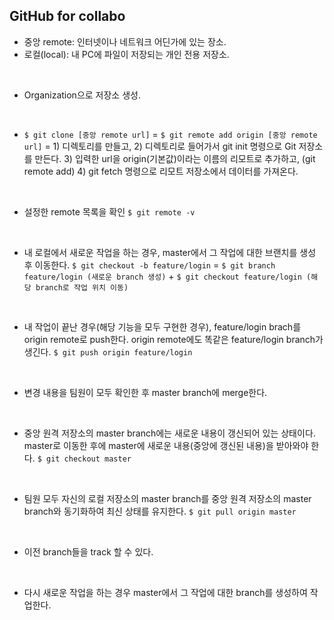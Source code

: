 ## GitHub for collabo

- 중앙 remote: 인터넷이나 네트워크 어딘가에 있는 장소.
- 로컬(local): 내 PC에 파일이 저장되는 개인 전용 저장소.

<br>

- Organization으로 저장소 생성.

<br>

- `$ git clone [중앙 remote url]`
  = `$ git remote add origin [중앙 remote url]`
  = 1) 디렉토리를 만들고,
     2) 디렉토리로 들어가서 git init 명령으로 Git 저장소를 만든다.
     3) 입력한 url을 origin(기본값)이라는 이름의 리모트로 추가하고, (git remote add)
     4) git fetch 명령으로 리모트 저장소에서 데이터를 가져온다.

<br>

- 설정한 remote 목록을 확인
  `$ git remote -v`

<br>

- 내 로컬에서 새로운 작업을 하는 경우,
  master에서 그 작업에 대한 브랜치를 생성 후 이동한다.
  `$ git checkout -b feature/login`
  = `$ git branch feature/login (새로운 branch 생성)` + `$ git checkout feature/login (해당 branch로 작업 위치 이동)`

<br>

- 내 작업이 끝난 경우(해당 기능을 모두 구현한 경우), 
  feature/login brach를 origin remote로 push한다.
  origin remote에도 똑같은 feature/login branch가 생긴다.
  `$ git push origin feature/login`

<br>

- 변경 내용을 팀원이 모두 확인한 후 master branch에 merge한다.

<br>

- 중앙 원격 저장소의 master branch에는 새로운 내용이 갱신되어 있는 상태이다.
  master로 이동한 후에 master에 새로운 내용(중앙에 갱신된 내용)을 받아와야 한다.
  `$ git checkout master`

<br>

- 팀원 모두 자신의 로컬 저장소의 master branch를
  중앙 원격 저장소의 master branch와 동기화하여 최신 상태를 유지한다.
  `$ git pull origin master`

<br>

- 이전 branch들을 track 할 수 있다.

<br>

- 다시 새로운 작업을 하는 경우 master에서 그 작업에 대한 branch를 생성하여 작업한다.


